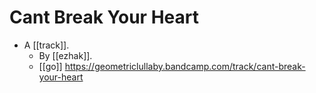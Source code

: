# Cant Break Your Heart

- A [[track]].
  - By [[ezhak]].
  - [[go]] https://geometriclullaby.bandcamp.com/track/cant-break-your-heart



